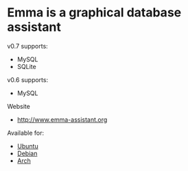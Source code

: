 Emma is a graphical database assistant
===
v0.7 supports:
* MySQL
* SQLite

v0.6 supports:
* MySQL

Website
* http://www.emma-assistant.org

Available for:
* [Ubuntu](https://apps.ubuntu.com/cat/applications/emma/)
* [Debian](http://packages.debian.org/unstable/emma)
* [Arch](https://aur.archlinux.org/packages/emma/)